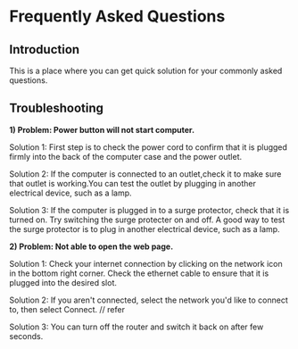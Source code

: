 # Frequently Asked Questions

## Introduction

This is a place where you can get quick solution for your commonly asked questions.

## Troubleshooting 

**1) Problem: Power button will not start computer.**

 Solution 1: First step is to check the power cord to confirm that it is plugged firmly into the back of the computer case and the power outlet.

Solution 2: If the computer is connected to an outlet,check it to make sure that outlet is working.You can test the outlet by plugging in another electrical device,  such as a lamp. 

Solution 3: If the computer is plugged in to a surge protector, check that it is turned on. Try switching the surge protecter on and off. A good way to test the surge  protector is to plug in another electrical device, such as a lamp.

**2) Problem: Not able to open the web page.**

Solution 1: Check your internet connection by clicking on the network icon in the bottom right corner. Check the ethernet cable to ensure that it is plugged into the desired slot.
  
Solution 2: If you aren't connected, select the network you'd like to connect to, then select Connect. // refer
  
Solution 3: You can turn off the router and switch it back on after few seconds.
  
  
  
